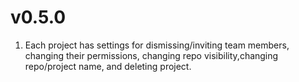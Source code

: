 # v0.5.0

1. Each project has settings for dismissing/inviting team members, changing their permissions, changing repo visibility,changing repo/project name, and deleting project.
